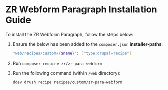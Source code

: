# ZR Webform Paragraph Installation Guide

To install the ZR Webform Paragraph, follow the steps below:

1. Ensure the below has been added to the `composer.json` **installer-paths**:
    ```sh
    "web/recipes/custom/{$name}": ["type:drupal-recipe"]
    ```
2. Run `composer require zr/zr-para-webform`
3. Run the following command (within `/web` directory):

    ```sh
    ddev drush recipe recipes/custom/zr-para-webform
    ```
